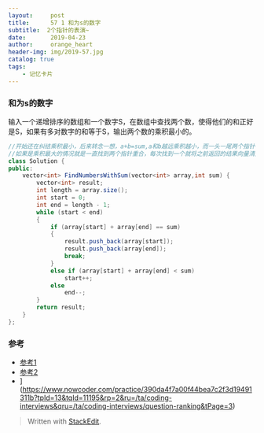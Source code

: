 ```yaml
---
layout:     post
title:      57 1 和为s的数字
subtitle:  2个指针的表演~
date:       2019-04-23
author:     orange_heart
header-img: img/2019-57.jpg
catalog: true
tags:
    - 记忆卡片
---
```


###   和为s的数字

输入一个递增排序的数组和一个数字S，在数组中查找两个数，使得他们的和正好是S，如果有多对数字的和等于S，输出两个数的乘积最小的。

```java
//开始还在纠结乘积最小，后来转念一想，a+b=sum,a和b越远乘积越小，而一头一尾两个指针往内靠近的方法找到的就是乘积最小的情况。
//如果是乘积最大的情况就是一直找到两个指针重合，每次找到一个就将之前返回的结果向量清空然后更新为新找到的。
class Solution {
public:
    vector<int> FindNumbersWithSum(vector<int> array,int sum) {
        vector<int> result;
        int length = array.size();
        int start = 0;
        int end = length - 1;
        while (start < end)
        {
            if (array[start] + array[end] == sum)
            {
                result.push_back(array[start]);
                result.push_back(array[end]);
                break;
            }
            else if (array[start] + array[end] < sum)
                start++;
            else
                end--;
        }
        return result;
    }
};
```



### 参考

- [参考1](https://github.com/zhedahht/CodingInterviewChinese2)
- [参考2](https://github.com/gatieme/CodingInterviews)
- ](https://www.nowcoder.com/practice/390da4f7a00f44bea7c2f3d19491311b?tpId=13&tqId=11195&rp=2&ru=/ta/coding-interviews&qru=/ta/coding-interviews/question-ranking&tPage=3)




> Written with [StackEdit](https://stackedit.io/).

<head>
    <script src="https://cdn.mathjax.org/mathjax/latest/MathJax.js?config=TeX-AMS-MML_HTMLorMML" type="text/javascript"></script>
    <script type="text/x-mathjax-config">
        MathJax.Hub.Config({
            tex2jax: {
            skipTags: ['script', 'noscript', 'style', 'textarea', 'pre'],
            inlineMath: [['$','$']]
            }
        });
    </script>
</head>
<!--stackedit_data:
eyJoaXN0b3J5IjpbLTE4MTM4MjQ1MDIsMTMyOTA3MTA5OSwxMj
AwMzcxNjI4XX0=
-->